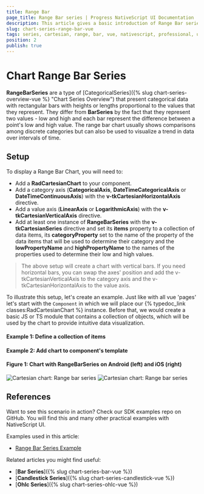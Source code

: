 ```yaml
---
title: Range Bar
page_title: Range Bar series | Progress NativeScript UI Documentation
description: This article gives a basic introduction of Range Bar series and continues with a sample scenario of how Range Bar series are used.
slug: chart-series-range-bar-vue
tags: series, cartesian, range, bar, vue, nativescript, professional, ui
position: 2
publish: true
---
```


# Chart Range Bar Series

**RangeBarSeries** are a type of [CategoricalSeries]({% slug chart-series-overview-vue %} "Chart Series Overview") that present categorical data with rectangular bars with heights or lengths proportional to the values that they represent. They differ from **BarSeries** by the fact that they represent two values - low and high and each bar represent the difference between a point's low and high value. The range bar chart usually shows comparisons among discrete categories but can also be used to visualize a trend in data over intervals of time.

## Setup

To display a Range Bar Chart, you will need to:
- Add a **RadCartesianChart** to your component.
- Add a category axis (**CategoricalAxis**, **DateTimeCategoricalAxis** or **DateTimeContinuousAxis**) with the **v-tkCartesianHorizontalAxis** directive.
- Add a value axis (**LinearAxis** or **LogarithmicAxis**) with the **v-tkCartesianVerticalAxis** directive.
- Add at least one instance of **RangeBarSeries** with the **v-tkCartesianSeries** directive and set its **items** property to a collection of data items, its **categoryProperty** set to the name of the property of the data items that will be used to determine their category and the **lowPropertyName** and **highPropertyName** to the names of the properties used to determine their low and high values.

 > The above setup will create a chart with vertical bars. If you need horizontal bars, you can swap the axes' position and add the v-tkCartesianVerticalAxis to the category axis and the v-tkCartesianHorizontalAxis to the value axis.
 
To illustrate this setup, let's create an example. Just like with all vue 'pages' let's start with the `Component` in which we will place our {% typedoc_link classes:RadCartesianChart %} instance. Before that, we would create a basic JS or TS module that contains a collection of objects, which will be used by the chart to provide intuitive data visualization.

 #### Example 1: Define a collection of items

 <snippet id='chart-get-range-bar-data-vue'/>

 #### Example 2: Add chart to component's template

 <snippet id='chart-range-bar-vue'/>

#### Figure 1: Chart with RangeBarSeries on Android (left) and iOS (right)

![Cartesian chart: Range bar series](../../../../../docs/ui/img/ns_ui/range_bar_series_android.png "Range bar series on Android.") ![Cartesian chart: Range bar series](../../../../../docs/ui/img/ns_ui/range_bar_series_ios.png "Range bar series on iOS.")

## References

Want to see this scenario in action?
Check our SDK examples repo on GitHub. You will find this and many other practical examples with NativeScript UI.

Examples used in this article:

* [Range Bar Series Example](https://github.com/NativeScript/nativescript-ui-samples-vue/tree/master/chart/app/examples/series/bar)

Related articles you might find useful:

* [**Bar Series**]({% slug chart-series-bar-vue %})
* [**Candlestick Series**]({% slug chart-series-candlestick-vue %})
* [**Ohlc Series**]({% slug chart-series-ohlc-vue %})
